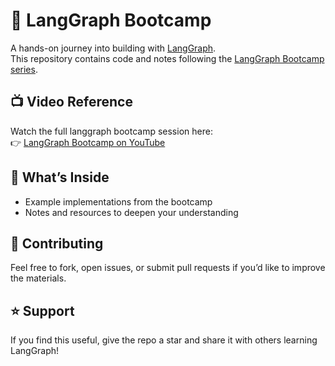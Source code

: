 # 🚀 LangGraph Bootcamp  

A hands-on journey into building with [LangGraph](https://github.com/langchain-ai/langgraph).  
This repository contains code and notes following the [LangGraph Bootcamp series](https://www.youtube.com/watch?v=jGg_1h0qzaM).  

## 📺 Video Reference
Watch the full langgraph bootcamp session here:  
👉 [LangGraph Bootcamp on YouTube](https://www.youtube.com/watch?v=jGg_1h0qzaM)  

## 📂 What’s Inside
- Example implementations from the bootcamp    
- Notes and resources to deepen your understanding  

## 🤝 Contributing
Feel free to fork, open issues, or submit pull requests if you’d like to improve the materials.

## ⭐ Support
If you find this useful, give the repo a star and share it with others learning LangGraph!